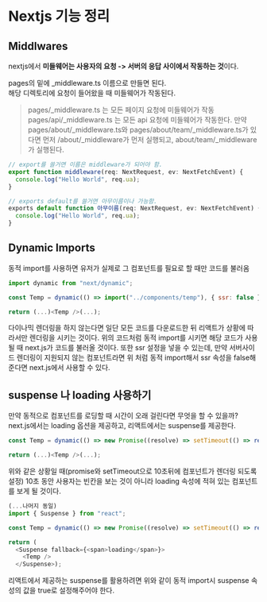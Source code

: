 # Nextjs 기능 정리

## Middlwares

nextjs에서 **미들웨어는 사용자의 요청 -> 서버의 응답 사이에서 작동하는 것**이다.

pages의 밑에 \_middleware.ts 이름으로 만들면 된다.  
해당 디렉토리에 요청이 들어왔을 때 미들웨어가 작동된다.

> pages/\_middleware.ts 는 모든 페이지 요청에 미들웨어가 작동  
> pages/api/\_middleware.ts 는 모든 api 요청에 미들웨어가 작동한다.
> 만약 pages/about/\_middleware.ts와 pages/about/team/\_middleware.ts가 있다면 먼저 /about/\_middleware가 먼저 실행되고, about/team/\_middleware가 실행된다.

```js
// export를 쓸거면 이름은 middleware가 되어야 함.
export function middleware(req: NextRequest, ev: NextFetchEvent) {
  console.log("Hello World", req.ua);
}

// exports default를 쓸거면 아무이름이나 가능함.
exports default function 아무이름(req: NextRequest, ev: NextFetchEvent) {
  console.log("Hello World", req.ua);
}
```

## Dynamic Imports

동적 import를 사용하면 유저가 실제로 그 컴포넌트를 필요로 할 때만 코드를 불러옴

```js
import dynamic from "next/dynamic";

const Temp = dynamic(() => import("../components/temp"), { ssr: false });

return (...)<Temp />(...);
```

다이나믹 렌더링을 하지 않는다면 일단 모든 코드를 다운로드한 뒤 리액트가 상황에 따라서만 렌더링을 시키는 것이다. 위의 코드처럼 동적 import를 시키면 해당 코드가 사용될 때 next.js가 코드를 불러올 것이다. 또한 ssr 설정을 넣을 수 있는데, 만약 서버사이드 렌더링이 지원되지 않는 컴포넌트라면 위 처럼 동적 import해서 ssr 속성을 false해준다면 next.js에서 사용할 수 있다.

## suspense 나 loading 사용하기

만약 동적으로 컴포넌트를 로딩할 때 시간이 오래 걸린다면 무엇을 할 수 있을까? next.js에서는 loading 옵션을 제공하고, 리액트에서는 suspense를 제공한다.

```js
const Temp = dynamic(() => new Promise((resolve) => setTimeout(() => resolve(import("../components/temp")), 10000)), { ssr: false, loading: () => <span>loading</span> });

return (...)<Temp />(...);
```

위와 같은 상황일 때(promise와 setTimeout으로 10초뒤에 컴포넌트가 렌더링 되도록 설정) 10초 동안 사용자는 빈칸을 보는 것이 아니라 loading 속성에 적혀 있는 컴포넌트를 보게 될 것이다.

```js
(...나머지 동일)
import { Suspense } from "react";

const Temp = dynamic(() => new Promise((resolve) => setTimeout(() => resolve(import("../components/temp")), 10000)), { ssr: false, suspense: true });

return (
  <Suspense fallback={<span>loading</span>}>
    <Temp />
  </Suspense>);
```

리액트에서 제공하는 suspense를 활용하려면 위와 같이 동적 import시 suspense 속성의 값을 true로 설정해주어야 한다.
